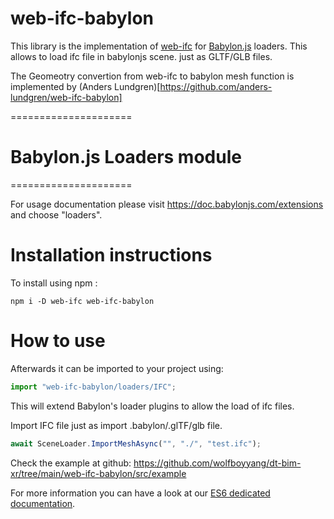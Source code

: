 # web-ifc-babylon

This library is the implementation of [web-ifc](https://github.com/IFCjs/web-ifc) for [Babylon.js](https://www.babylonjs.com/) loaders. This allows to load ifc file in babylonjs scene. just as GLTF/GLB files. 

The Geomeotry convertion from web-ifc to babylon mesh function is implemented by (Anders Lundgren)[https://github.com/anders-lundgren/web-ifc-babylon]

=====================

# Babylon.js Loaders module
=====================

For usage documentation please visit https://doc.babylonjs.com/extensions and choose "loaders".

# Installation instructions

To install using npm :

```
npm i -D web-ifc web-ifc-babylon
```

# How to use

Afterwards it can be imported to your project using:

```js
import "web-ifc-babylon/loaders/IFC";
```

This will extend Babylon's loader plugins to allow the load of ifc files.

Import IFC file just as import .babylon/.glTF/glb file.

```js
await SceneLoader.ImportMeshAsync("", "./", "test.ifc");
```
Check the example at github: https://github.com/wolfboyyang/dt-bim-xr/tree/main/web-ifc-babylon/src/example

For more information you can have a look at our [ES6 dedicated documentation](https://doc.babylonjs.com/features/es6_support).
